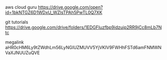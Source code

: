 aws cloud guru https://drive.google.com/open?id=1bkNTGZ6D1WDxU_WZlsTPAh5PwTL0Q7XK


git tutorials https://drive.google.com/drive/folders/1EDGFIuzfbp9idzuip2RR9jCc8mLb7Ntc


megalink aHR0cHM6Ly9tZWdhLm56LyNGIUZMUVV5YjVKIV9FWHhFSTd6amFNMWNVaXJNUUZuQVE
